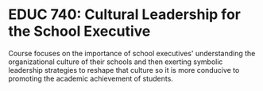 # EDUC 740: Cultural Leadership for the School Executive

Course focuses on the importance of school executives' understanding the organizational culture of their schools and then exerting symbolic leadership strategies to reshape that culture so it is more conducive to promoting the academic achievement of students.